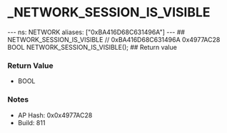 # _NETWORK_SESSION_IS_VISIBLE

--- ns: NETWORK aliases: ["0xBA416D68C631496A"] --- ## NETWORK_SESSION_IS_VISIBLE  // 0xBA416D68C631496A 0x4977AC28 BOOL NETWORK_SESSION_IS_VISIBLE();   ## Return value

### Return Value
* BOOL

### Notes
* AP Hash: 0x0x4977AC28
* Build: 811

